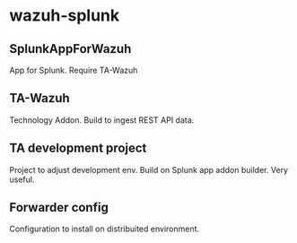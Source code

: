 # wazuh-splunk

## SplunkAppForWazuh

App for Splunk. Require TA-Wazuh

## TA-Wazuh

Technology Addon. Build to ingest REST API data.

## TA development project

Project to adjust development env. Build on Splunk app addon builder. Very useful.

## Forwarder config

Configuration to install on distribuited environment. 
